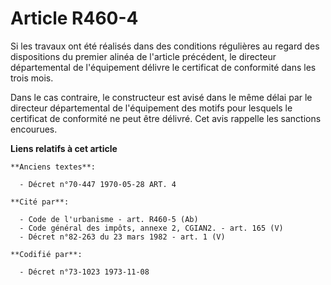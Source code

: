 # Article R460-4

Si les travaux ont été réalisés dans des conditions régulières au regard des dispositions du premier alinéa de l'article
précédent, le directeur départemental de l'équipement délivre le certificat de conformité dans les trois mois.

Dans le cas contraire, le constructeur est avisé dans le même délai par le directeur départemental de l'équipement des motifs
pour lesquels le certificat de conformité ne peut être délivré. Cet avis rappelle les sanctions encourues.

**Liens relatifs à cet article**

	**Anciens textes**:

	  - Décret n°70-447 1970-05-28 ART. 4

	**Cité par**:

	  - Code de l'urbanisme - art. R460-5 (Ab)
	  - Code général des impôts, annexe 2, CGIAN2. - art. 165 (V)
	  - Décret n°82-263 du 23 mars 1982 - art. 1 (V)

	**Codifié par**:

	  - Décret n°73-1023 1973-11-08
